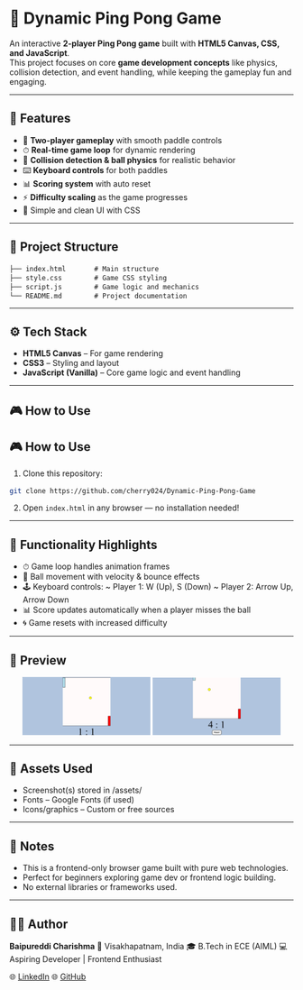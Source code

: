# 🏓 Dynamic Ping Pong Game  

An interactive **2-player Ping Pong game** built with **HTML5 Canvas, CSS, and JavaScript**.  
This project focuses on core **game development concepts** like physics, collision detection, and event handling, while keeping the gameplay fun and engaging.  

---

## 🚀 Features  

* 🏓 **Two-player gameplay** with smooth paddle controls  
* ⏱ **Real-time game loop** for dynamic rendering  
* 🎯 **Collision detection & ball physics** for realistic behavior  
* ⌨️ **Keyboard controls** for both paddles  
* 📊 **Scoring system** with auto reset  
* ⚡ **Difficulty scaling** as the game progresses  
* 🎨 Simple and clean UI with CSS  

---

## 📂 Project Structure

```
├── index.html       # Main structure
├── style.css        # Game CSS styling
├── script.js        # Game logic and mechanics
└── README.md        # Project documentation
```

---

## ⚙️ Tech Stack  

* **HTML5 Canvas** – For game rendering  
* **CSS3** – Styling and layout  
* **JavaScript (Vanilla)** – Core game logic and event handling  

---

## 🎮 How to Use

## 🎮 How to Use

1. Clone this repository:

```bash
git clone https://github.com/cherry024/Dynamic-Ping-Pong-Game
```

2. Open `index.html` in any browser — no installation needed!

---

## 🔧 Functionality Highlights

* ⏱ Game loop handles animation frames
* 🏐 Ball movement with velocity & bounce effects
* 🕹️ Keyboard controls:
     ~ Player 1: W (Up), S (Down)
     ~ Player 2: Arrow Up, Arrow Down
* 📊 Score updates automatically when a player misses the ball
* 🌀 Game resets with increased difficulty

---

## 📸 Preview

<p align="center">
  <img src="./screenshot1.png" width="45%" />
  <img src="./screenshot2.png" width="45%" />
</p>

---

## 📁 Assets Used

* Screenshot(s) stored in /assets/
* Fonts – Google Fonts (if used)
* Icons/graphics – Custom or free sources

---

## 📌 Notes

* This is a frontend-only browser game built with pure web technologies.
* Perfect for beginners exploring game dev or frontend logic building.
* No external libraries or frameworks used.
---

## 👩‍💻 Author

**Baipureddi Charishma**
📍 Visakhapatnam, India
🎓 B.Tech in ECE (AIML)
💻 Aspiring Developer | Frontend Enthusiast

🌐 [LinkedIn](https://www.linkedin.com/in/charishmaa/)
🌐 [GitHub](https://github.com/cherry024)
